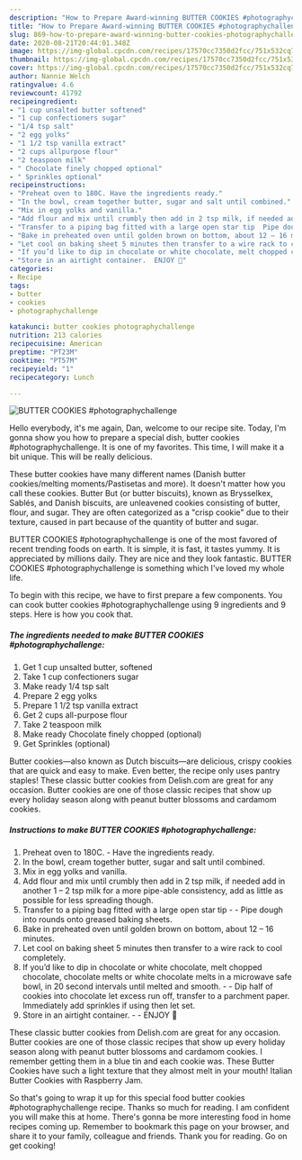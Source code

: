 ```yaml
---
description: "How to Prepare Award-winning BUTTER COOKIES #photographychallenge"
title: "How to Prepare Award-winning BUTTER COOKIES #photographychallenge"
slug: 869-how-to-prepare-award-winning-butter-cookies-photographychallenge
date: 2020-08-21T20:44:01.348Z
image: https://img-global.cpcdn.com/recipes/17570cc7350d2fcc/751x532cq70/butter-cookies-photographychallenge-recipe-main-photo.jpg
thumbnail: https://img-global.cpcdn.com/recipes/17570cc7350d2fcc/751x532cq70/butter-cookies-photographychallenge-recipe-main-photo.jpg
cover: https://img-global.cpcdn.com/recipes/17570cc7350d2fcc/751x532cq70/butter-cookies-photographychallenge-recipe-main-photo.jpg
author: Nannie Welch
ratingvalue: 4.6
reviewcount: 41792
recipeingredient:
- "1 cup unsalted butter softened"
- "1 cup confectioners sugar"
- "1/4 tsp salt"
- "2 egg yolks"
- "1 1/2 tsp vanilla extract"
- "2 cups allpurpose flour"
- "2 teaspoon milk"
- " Chocolate finely chopped optional"
- " Sprinkles optional"
recipeinstructions:
- "Preheat oven to 180C. Have the ingredients ready."
- "In the bowl, cream together butter, sugar and salt until combined."
- "Mix in egg yolks and vanilla."
- "Add flour and mix until crumbly then add in 2 tsp milk, if needed add in another 1 – 2 tsp milk for a more pipe-able consistency, add as little as possible for less spreading though."
- "Transfer to a piping bag fitted with a large open star tip  Pipe dough into rounds onto greased baking sheets."
- "Bake in preheated oven until golden brown on bottom, about 12 – 16 minutes."
- "Let cool on baking sheet 5 minutes then transfer to a wire rack to cool completely."
- "If you’d like to dip in chocolate or white chocolate, melt chopped chocolate, chocolate melts or white chocolate melts in a microwave safe bowl, in 20 second intervals until melted and smooth.  Dip half of cookies into chocolate let excess run off, transfer to a parchment paper. Immediately add sprinkles if using then let set."
- "Store in an airtight container.  ENJOY 🌹"
categories:
- Recipe
tags:
- butter
- cookies
- photographychallenge

katakunci: butter cookies photographychallenge 
nutrition: 213 calories
recipecuisine: American
preptime: "PT23M"
cooktime: "PT57M"
recipeyield: "1"
recipecategory: Lunch

---
```



![BUTTER COOKIES #photographychallenge](https://img-global.cpcdn.com/recipes/17570cc7350d2fcc/751x532cq70/butter-cookies-photographychallenge-recipe-main-photo.jpg)

Hello everybody, it's me again, Dan, welcome to our recipe site. Today, I'm gonna show you how to prepare a special dish, butter cookies #photographychallenge. It is one of my favorites. This time, I will make it a bit unique. This will be really delicious.

These butter cookies have many different names (Danish butter cookies/melting moments/Pastisetas and more). It doesn&#39;t matter how you call these cookies. Butter But (or butter biscuits), known as Brysselkex, Sablés, and Danish biscuits, are unleavened cookies consisting of butter, flour, and sugar. They are often categorized as a &#34;crisp cookie&#34; due to their texture, caused in part because of the quantity of butter and sugar.

BUTTER COOKIES #photographychallenge is one of the most favored of recent trending foods on earth. It is simple, it is fast, it tastes yummy. It is appreciated by millions daily. They are nice and they look fantastic. BUTTER COOKIES #photographychallenge is something which I've loved my whole life.


To begin with this recipe, we have to first prepare a few components. You can cook butter cookies #photographychallenge using 9 ingredients and 9 steps. Here is how you cook that.

<!--inarticleads1-->

##### The ingredients needed to make BUTTER COOKIES #photographychallenge:

1. Get 1 cup unsalted butter, softened
1. Take 1 cup confectioners sugar
1. Make ready 1/4 tsp salt
1. Prepare 2 egg yolks
1. Prepare 1 1/2 tsp vanilla extract
1. Get 2 cups all-purpose flour
1. Take 2 teaspoon milk
1. Make ready  Chocolate finely chopped (optional)
1. Get  Sprinkles (optional)


Butter cookies—also known as Dutch biscuits—are delicious, crispy cookies that are quick and easy to make. Even better, the recipe only uses pantry staples! These classic butter cookies from Delish.com are great for any occasion. Butter cookies are one of those classic recipes that show up every holiday season along with peanut butter blossoms and cardamom cookies. 

<!--inarticleads2-->

##### Instructions to make BUTTER COOKIES #photographychallenge:

1. Preheat oven to 180C. - Have the ingredients ready.
1. In the bowl, cream together butter, sugar and salt until combined.
1. Mix in egg yolks and vanilla.
1. Add flour and mix until crumbly then add in 2 tsp milk, if needed add in another 1 – 2 tsp milk for a more pipe-able consistency, add as little as possible for less spreading though.
1. Transfer to a piping bag fitted with a large open star tip -  - Pipe dough into rounds onto greased baking sheets.
1. Bake in preheated oven until golden brown on bottom, about 12 – 16 minutes.
1. Let cool on baking sheet 5 minutes then transfer to a wire rack to cool completely.
1. If you’d like to dip in chocolate or white chocolate, melt chopped chocolate, chocolate melts or white chocolate melts in a microwave safe bowl, in 20 second intervals until melted and smooth. -  - Dip half of cookies into chocolate let excess run off, transfer to a parchment paper. Immediately add sprinkles if using then let set.
1. Store in an airtight container. -  - ENJOY 🌹


These classic butter cookies from Delish.com are great for any occasion. Butter cookies are one of those classic recipes that show up every holiday season along with peanut butter blossoms and cardamom cookies. I remember getting them in a blue tin and each cookie was. These Butter Cookies have such a light texture that they almost melt in your mouth! Italian Butter Cookies with Raspberry Jam. 

So that's going to wrap it up for this special food butter cookies #photographychallenge recipe. Thanks so much for reading. I am confident you will make this at home. There's gonna be more interesting food in home recipes coming up. Remember to bookmark this page on your browser, and share it to your family, colleague and friends. Thank you for reading. Go on get cooking!
